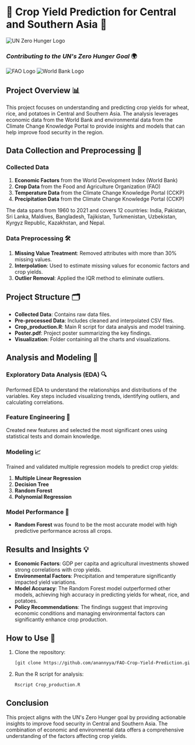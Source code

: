 # 🌾 Crop Yield Prediction for Central and Southern Asia 🌾

![UN Zero Hunger Logo](https://www.un.org/sites/un2.un.org/files/sdg_2_zero_hunger.png)

### *Contributing to the UN's Zero Hunger Goal* 🌍

![FAO Logo](https://www.fao.org/fileadmin/templates/family-farming-decade/images/fao-logo-en.png)
![World Bank Logo](https://upload.wikimedia.org/wikipedia/commons/0/04/World_Bank_logo.svg)


## Project Overview 📊

This project focuses on understanding and predicting crop yields for wheat, rice, and potatoes in Central and Southern Asia. The analysis leverages economic data from the World Bank and environmental data from the Climate Change Knowledge Portal to provide insights and models that can help improve food security in the region.

## Data Collection and Preprocessing 📂

### Collected Data

1. **Economic Factors** from the World Development Index (World Bank)
2. **Crop Data** from the Food and Agriculture Organization (FAO)
3. **Temperature Data** from the Climate Change Knowledge Portal (CCKP)
4. **Precipitation Data** from the Climate Change Knowledge Portal (CCKP)

The data spans from 1960 to 2021 and covers 12 countries: India, Pakistan, Sri Lanka, Maldives, Bangladesh, Tajikistan, Turkmenistan, Uzbekistan, Kyrgyz Republic, Kazakhstan, and Nepal.

### Data Preprocessing 🛠️

1. **Missing Value Treatment**: Removed attributes with more than 30% missing values.
2. **Interpolation**: Used to estimate missing values for economic factors and crop yields.
3. **Outlier Removal**: Applied the IQR method to eliminate outliers.

## Project Structure 🗂️

- **Collected Data**: Contains raw data files.
- **Pre-processed Data**: Includes cleaned and interpolated CSV files.
- **Crop_production.R**: Main R script for data analysis and model training.
- **Poster.pdf**: Project poster summarizing the key findings.
- **Visualization**: Folder containing all the charts and visualizations.

## Analysis and Modeling 🧪

### Exploratory Data Analysis (EDA) 🔍

Performed EDA to understand the relationships and distributions of the variables. Key steps included visualizing trends, identifying outliers, and calculating correlations.

### Feature Engineering 🧩

Created new features and selected the most significant ones using statistical tests and domain knowledge.

### Modeling 📈

Trained and validated multiple regression models to predict crop yields:

1. **Multiple Linear Regression**
2. **Decision Tree**
3. **Random Forest**
4. **Polynomial Regression**

### Model Performance 🌟

- **Random Forest** was found to be the most accurate model with high predictive performance across all crops.

## Results and Insights 💡

- **Economic Factors**: GDP per capita and agricultural investments showed strong correlations with crop yields.
- **Environmental Factors**: Precipitation and temperature significantly impacted yield variations.
- **Model Accuracy**: The Random Forest model outperformed other models, achieving high accuracy in predicting yields for wheat, rice, and potatoes.
- **Policy Recommendations**: The findings suggest that improving economic conditions and managing environmental factors can significantly enhance crop production.

## How to Use 🚀

1. Clone the repository:
    ```bash
    [git clone https://github.com/anannyya/FAO-Crop-Yield-Prediction.git
    ```
2. Run the R script for analysis:
    ```bash
    Rscript Crop_production.R
    ```

## Conclusion

This project aligns with the UN's Zero Hunger goal by providing actionable insights to improve food security in Central and Southern Asia. The combination of economic and environmental data offers a comprehensive understanding of the factors affecting crop yields.

